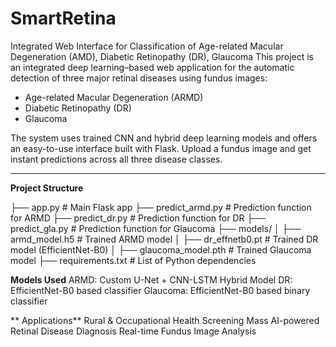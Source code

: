 # SmartRetina
Integrated Web Interface for Classification of Age-related Macular Degeneration (AMD), Diabetic Retinopathy (DR), Glaucoma
This project is an integrated deep learning–based web application for the automatic detection of three major retinal diseases using fundus images:

- Age-related Macular Degeneration (ARMD)
- Diabetic Retinopathy (DR)
- Glaucoma

The system uses trained CNN and hybrid deep learning models and offers an easy-to-use interface built with Flask. Upload a fundus image and get instant predictions across all three disease classes.

---

**Project Structure**


├── app.py # Main Flask app
├── predict_armd.py # Prediction function for ARMD
├── predict_dr.py # Prediction function for DR
├── predict_gla.py # Prediction function for Glaucoma
├── models/
│ ├── armd_model.h5 # Trained ARMD model
│ ├── dr_effnetb0.pt # Trained DR model (EfficientNet-B0)
│ ├── glaucoma_model.pth # Trained Glaucoma model
├── requirements.txt # List of Python dependencies


**Models Used**
ARMD: Custom U-Net + CNN-LSTM Hybrid Model 
DR: EfficientNet-B0 based classifier 
Glaucoma: EfficientNet-B0 based binary classifier 


** Applications**
Rural & Occupational Health Screening
Mass AI-powered Retinal Disease Diagnosis
Real-time Fundus Image Analysis


